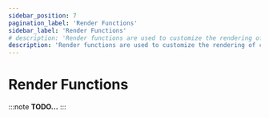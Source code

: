 ```yaml
---
sidebar_position: 7
pagination_label: 'Render Functions'
sidebar_label: 'Render Functions'
# description: 'Render functions are used to customize the rendering of components in a DSL application. They allow you to define how data should be displayed, formatted, or transformed before being presented to the user.'
description: 'Render functions are used to customize the rendering of components in a DSL application.'
---
```


# Render Functions

:::note
**TODO...**
:::
